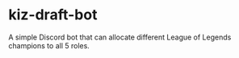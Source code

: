# kiz-draft-bot

A simple Discord bot that can allocate different League of Legends champions to all 5 roles.

